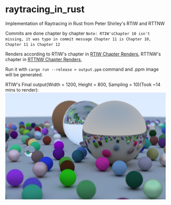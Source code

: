 # raytracing_in_rust

Implementation of Raytracing in Rust from Peter Shirley's RTIW and RTTNW

Commits are done chapter by chapter
`Note: RTIW'sChapter 10 isn't missing, it was typo in commit message Chapter 11 is Chapter 10, Chapter 11 is Chapter 12`

Renders according to RTIW's chapter in [RTIW Chapter Renders](RTIWChapterRenders), RTTNW's chapter in [RTTNW Chapter Renders](RTNWChapterRenders),

Run it with `cargo run --release > output.ppm` command and .ppm image will be generated.

RTIW's Final output(Width = 1200, Height = 800, Sampling = 10)(Took ~14 mins to render):
![](Final.png)